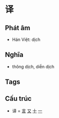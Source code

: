 # 译

## Phát âm
* Hán Việt: dịch

## Nghĩa
* thông dịch, diễn dịch

## Tags


## Cấu trúc
* 译 = [言](言.md) [又](又.md) [十](十.md) [一](一.md)

<script>window.HANZI_FIELD='译';</script>